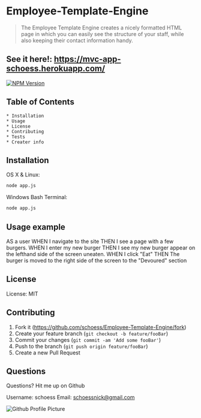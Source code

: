 # Employee-Template-Engine

  > The Employee Template Engine creates a nicely formatted HTML page in which you can easily see the structure of your staff, while also keeping their contact information handy. 
  
  ## See it here!: https://mvc-app-schoess.herokuapp.com/
  
  [![NPM Version][npm-image]][npm-url]
  ## Table of Contents
    * Installation
    * Usage
    * License
    * Contributing
    * Tests
    * Creater info
  
  ## Installation
  
  OS X & Linux:
  
  ```sh
  node app.js
  ```
  
  Windows Bash Terminal:
  
  ```sh
  node app.js
  ```
  
  ## Usage example
  
  AS a user
  WHEN I navigate to the site
  THEN I see a page with a few burgers.
  WHEN I enter my new burger
  THEN I see my new burger appear on the lefthand side of the screen uneaten.
  WHEN I click "Eat"
  THEN The burger is moved to the right side of the screen to the "Devoured" section

  ## License
  
  License: MIT
  
  ## Contributing
  
  1. Fork it (<https://github.com/schoess/Employee-Template-Engine/fork>)
  2. Create your feature branch (`git checkout -b feature/fooBar`)
  3. Commit your changes (`git commit -am 'Add some fooBar'`)
  4. Push to the branch (`git push origin feature/fooBar`)
  5. Create a new Pull Request
  
  ## Questions
  
  Questions? Hit me up on Github
  
  Username: schoess
  Email: schoessnick@gmail.com
  
  ![Github Profile Picture](https://user-images.githubusercontent.com/60049799/83175141-10503880-a0e1-11ea-8b5f-be8e100ec0c1.jpg "Profile Picture")
  
  <!-- Markdown link & img dfn's -->
  [npm-image]: https://img.shields.io/npm/v/datadog-metrics.svg?style=flat-square
  [npm-url]: https://npmjs.org/package/datadog-metrics
  [npm-downloads]: https://img.shields.io/npm/dm/datadog-metrics.svg?style=flat-square
  [travis-image]: https://img.shields.io/travis/dbader/node-datadog-metrics/master.svg?style=flat-square
  [travis-url]: https://travis-ci.org/dbader/node-datadog-metrics
